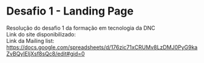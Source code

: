 # Desafio 1 - Landing Page
Resolução do desafio 1 da formação em tecnologia da DNC<br>
Link do site disponibilizado:<br>
Link da Mailing list: https://docs.google.com/spreadsheets/d/176zic71xCRUMv8LzDMJ0PyG9kaZvBQyIEljXsf8sQc8/edit#gid=0
